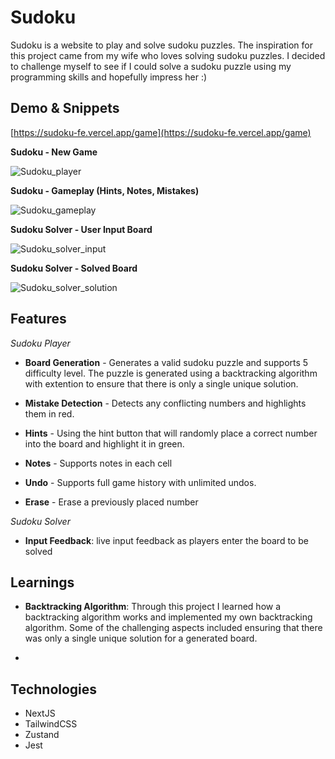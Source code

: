 
# Sudoku
Sudoku is a website to play and solve sudoku puzzles. The inspiration for this project came from my wife who loves solving sudoku puzzles. I decided to challenge myself to see if I could solve a sudoku puzzle using my programming skills and hopefully impress her :)


## Demo & Snippets

[https://sudoku-fe.vercel.app/game](https://sudoku-fe.vercel.app/game)

**Sudoku - New Game**

![Sudoku_player](https://github.com/MrMeshak/sudoku_fe/assets/94204153/a180dc91-bf79-4855-80be-5a018c248d5f)

**Sudoku - Gameplay (Hints, Notes, Mistakes)**

![Sudoku_gameplay](https://github.com/MrMeshak/sudoku_fe/assets/94204153/4397416b-93a3-48d6-8f8a-5723691de0a4)

**Sudoku Solver - User Input Board**

![Sudoku_solver_input](https://github.com/MrMeshak/sudoku_fe/assets/94204153/4118f85e-7753-4e86-a3b3-ade9adfc9f63)

**Sudoku Solver - Solved Board**

![Sudoku_solver_solution](https://github.com/MrMeshak/sudoku_fe/assets/94204153/7f97c8ab-e002-414b-91d2-aaecb6476033)


## Features
*Sudoku Player*
* **Board Generation** - Generates a valid sudoku puzzle and supports 5 difficulty level. The puzzle is generated using a backtracking algorithm with extention to ensure that there is only a single unique solution.

* **Mistake Detection** - Detects any conflicting numbers and highlights them in red.

* **Hints** - Using the hint button that will randomly place a correct number into the board and highlight it in green.

* **Notes** - Supports notes in each cell

* **Undo** - Supports full game history with unlimited undos.

* **Erase** - Erase a previously placed number

*Sudoku Solver*
* **Input Feedback**: live input feedback as players enter the board to be solved

## Learnings

* **Backtracking Algorithm**: Through this project I learned how a backtracking algorithm works and implemented my own backtracking algorithm. Some of the challenging aspects included ensuring that there was only a single unique solution for a generated board.

* 
## Technologies
* NextJS
* TailwindCSS
* Zustand
* Jest





